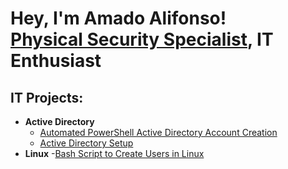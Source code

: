 <h1>Hey, I'm Amado Alifonso! <br/><a href="https://github.com/AmadoAlifonso">Physical Security Specialist</a>, IT Enthusiast</h1>

<h2>IT Projects:</h2>

- <b>Active Directory</b>
  - [Automated PowerShell Active Directory Account Creation](https://github.com/AmadoAlifonso/Automated_AD_Add_With_PowerShell)
  - [Active Directory Setup](https://github.com/AmadoAlifonso/Active-Directory-Setup)
- <b>Linux</b>
  -[Bash Script to Create Users in Linux](https://github.com/AmadoAlifonso/Create_User_In_Bash) 


<!--
**joshmadakor1/joshmadakor1** is a ✨ _special_ ✨ repository because its `README.md` (this file) appears on your GitHub profile.

Here are some ideas to get you started:

- 🔭 I’m currently working on ...
- 🌱 I’m currently learning ...
- 👯 I’m looking to collaborate on ...
- 🤔 I’m looking for help with ...
- 💬 Ask me about ...
- 📫 How to reach me: ...
- 😄 Pronouns: ...
- ⚡ Fun fact: ...
-->
